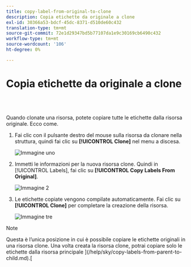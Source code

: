 ```yaml
---
title: copy-label-from-original-to-clone
description: Copia etichette da originale a clone
exl-id: 30366a53-bdcf-45dc-8371-d510de60c432
translation-type: tm+mt
source-git-commit: 72e1d29347bd5b77107da1e9c30169cb6490c432
workflow-type: tm+mt
source-wordcount: '106'
ht-degree: 0%

---
```


# Copia etichette da originale a clone

<br> 

Quando clonate una risorsa, potete copiare tutte le etichette dalla risorsa originale. Ecco come.

1. Fai clic con il pulsante destro del mouse sulla risorsa da clonare nella struttura, quindi fai clic su **[!UICONTROL Clone]** nel menu a discesa.

   ![Immagine uno](/help/sky/assets/labels/copy-labels-from-original-to-clone/copy-labels-from-original-to-clone-1.jpg)

1. Immetti le informazioni per la nuova risorsa clone. Quindi in [!UICONTROL Labels], fai clic su **[!UICONTROL Copy Labels From Original]**.

   ![Immagine 2](/help/sky/assets/labels/copy-labels-from-original-to-clone/copy-labels-from-original-to-clone-2.jpg)

1. Le etichette copiate vengono compilate automaticamente. Fai clic su **[!UICONTROL Clone]** per completare la creazione della risorsa.

   ![Immagine tre](/help/sky/assets/labels/copy-labels-from-original-to-clone/copy-labels-from-original-to-clone-3.jpg)

>[!NOTE]
>
>Questa è l’unica posizione in cui è possibile copiare le etichette originali in una risorsa clone. Una volta creata la risorsa clone, potrai copiare solo le etichette dalla risorsa principale ](/help/sky/copy-labels-from-parent-to-child.md).[
